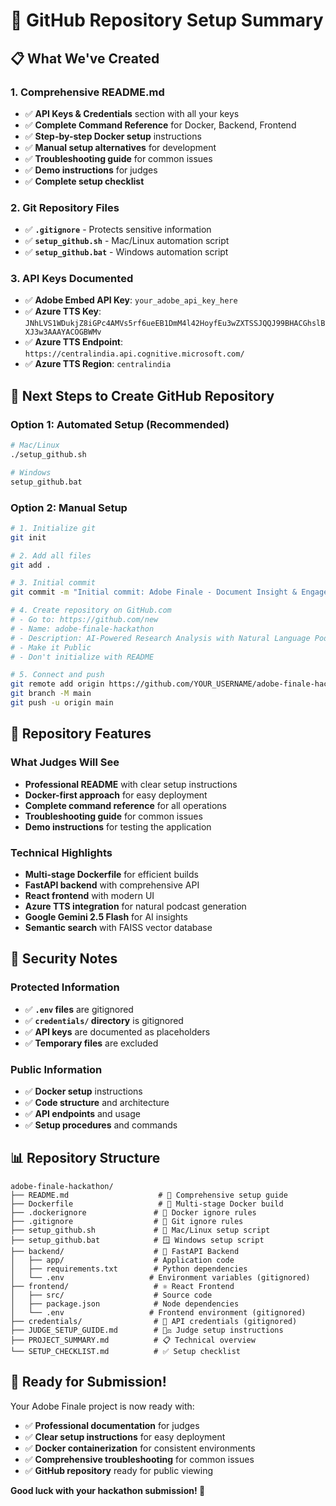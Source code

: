 # 🚀 GitHub Repository Setup Summary

## 📋 **What We've Created**

### **1. Comprehensive README.md**
- ✅ **API Keys & Credentials** section with all your keys
- ✅ **Complete Command Reference** for Docker, Backend, Frontend
- ✅ **Step-by-step Docker setup** instructions
- ✅ **Manual setup alternatives** for development
- ✅ **Troubleshooting guide** for common issues
- ✅ **Demo instructions** for judges
- ✅ **Complete setup checklist**

### **2. Git Repository Files**
- ✅ **`.gitignore`** - Protects sensitive information
- ✅ **`setup_github.sh`** - Mac/Linux automation script
- ✅ **`setup_github.bat`** - Windows automation script

### **3. API Keys Documented**
- ✅ **Adobe Embed API Key**: `your_adobe_api_key_here`
- ✅ **Azure TTS Key**: `JNhLVS1WDukjZ8iGPc4AMVs5rf6ueEB1DmM4l42HoyfEu3wZXTSSJQQJ99BHACGhslBXJ3w3AAAYACOGBWMv`
- ✅ **Azure TTS Endpoint**: `https://centralindia.api.cognitive.microsoft.com/`
- ✅ **Azure TTS Region**: `centralindia`

## 🎯 **Next Steps to Create GitHub Repository**

### **Option 1: Automated Setup (Recommended)**
```bash
# Mac/Linux
./setup_github.sh

# Windows
setup_github.bat
```

### **Option 2: Manual Setup**
```bash
# 1. Initialize git
git init

# 2. Add all files
git add .

# 3. Initial commit
git commit -m "Initial commit: Adobe Finale - Document Insight & Engagement System"

# 4. Create repository on GitHub.com
# - Go to: https://github.com/new
# - Name: adobe-finale-hackathon
# - Description: AI-Powered Research Analysis with Natural Language Podcast Generation
# - Make it Public
# - Don't initialize with README

# 5. Connect and push
git remote add origin https://github.com/YOUR_USERNAME/adobe-finale-hackathon.git
git branch -M main
git push -u origin main
```

## 🌟 **Repository Features**

### **What Judges Will See**
- **Professional README** with clear setup instructions
- **Docker-first approach** for easy deployment
- **Complete command reference** for all operations
- **Troubleshooting guide** for common issues
- **Demo instructions** for testing the application

### **Technical Highlights**
- **Multi-stage Dockerfile** for efficient builds
- **FastAPI backend** with comprehensive API
- **React frontend** with modern UI
- **Azure TTS integration** for natural podcast generation
- **Google Gemini 2.5 Flash** for AI insights
- **Semantic search** with FAISS vector database

## 🔐 **Security Notes**

### **Protected Information**
- ✅ **`.env` files** are gitignored
- ✅ **`credentials/` directory** is gitignored
- ✅ **API keys** are documented as placeholders
- ✅ **Temporary files** are excluded

### **Public Information**
- ✅ **Docker setup** instructions
- ✅ **Code structure** and architecture
- ✅ **API endpoints** and usage
- ✅ **Setup procedures** and commands

## 📊 **Repository Structure**

```
adobe-finale-hackathon/
├── README.md                    # 📖 Comprehensive setup guide
├── Dockerfile                   # 🐳 Multi-stage Docker build
├── .dockerignore               # 🚫 Docker ignore rules
├── .gitignore                  # 🚫 Git ignore rules
├── setup_github.sh             # 🐧 Mac/Linux setup script
├── setup_github.bat            # 🪟 Windows setup script
├── backend/                    # 🐍 FastAPI Backend
│   ├── app/                    # Application code
│   ├── requirements.txt        # Python dependencies
│   └── .env                   # Environment variables (gitignored)
├── frontend/                   # ⚛️ React Frontend
│   ├── src/                    # Source code
│   ├── package.json            # Node dependencies
│   └── .env                   # Frontend environment (gitignored)
├── credentials/                # 🔑 API credentials (gitignored)
├── JUDGE_SETUP_GUIDE.md        # 👨‍⚖️ Judge setup instructions
├── PROJECT_SUMMARY.md          # 📋 Technical overview
└── SETUP_CHECKLIST.md          # ✅ Setup checklist
```

## 🎉 **Ready for Submission!**

Your Adobe Finale project is now ready with:
- ✅ **Professional documentation** for judges
- ✅ **Clear setup instructions** for easy deployment
- ✅ **Docker containerization** for consistent environments
- ✅ **Comprehensive troubleshooting** for common issues
- ✅ **GitHub repository** ready for public viewing

**Good luck with your hackathon submission! 🚀**
